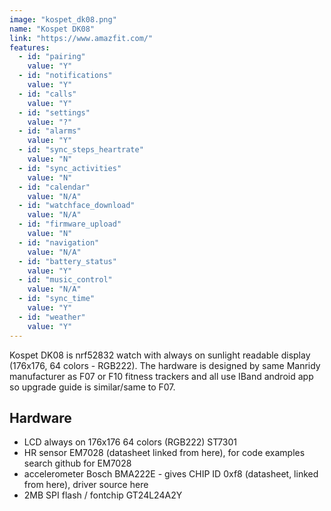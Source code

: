 ```yaml
---
image: "kospet_dk08.png"
name: "Kospet DK08"
link: "https://www.amazfit.com/"
features:
  - id: "pairing"
    value: "Y"
  - id: "notifications"
    value: "Y"
  - id: "calls"
    value: "Y"
  - id: "settings"
    value: "?"
  - id: "alarms"
    value: "Y"
  - id: "sync_steps_heartrate"
    value: "N"
  - id: "sync_activities"
    value: "N"
  - id: "calendar"
    value: "N/A"
  - id: "watchface_download"
    value: "N/A"
  - id: "firmware_upload"
    value: "N"
  - id: "navigation"
    value: "N/A"
  - id: "battery_status"
    value: "Y"
  - id: "music_control"
    value: "N/A"
  - id: "sync_time"
    value: "Y"
  - id: "weather"
    value: "Y"
---
```


Kospet DK08 is nrf52832 watch with always on sunlight readable display (176x176, 64 colors - RGB222).
The hardware is designed by same Manridy manufacturer as F07 or F10 fitness trackers and all use
IBand android app so upgrade guide is similar/same to F07.

## Hardware

* LCD always on 176x176 64 colors (RGB222) ST7301
* HR sensor EM7028 (datasheet linked from here), for code examples search github for EM7028
* accelerometer Bosch BMA222E - gives CHIP ID 0xf8 (datasheet, linked from here), driver source here
* 2MB SPI flash / fontchip GT24L24A2Y
